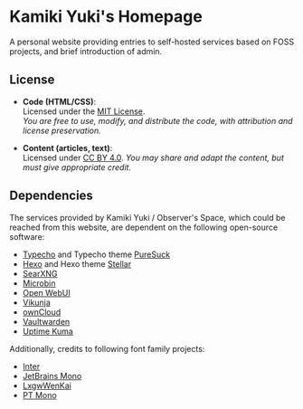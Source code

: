 # Kamiki Yuki's Homepage

A personal website providing entries to self-hosted services based on FOSS projects, and brief introduction of admin.

## License

- **Code (HTML/CSS)**:  
  Licensed under the [MIT License](LICENSE).  
  *You are free to use, modify, and distribute the code, with attribution and license preservation.*

- **Content (articles, text)**:  
  Licensed under [CC BY 4.0](https://creativecommons.org/licenses/by/4.0/).
  *You may share and adapt the content, but must give appropriate credit.*

## Dependencies

The services provided by Kamiki Yuki / Observer's Space, which could be reached from this website, are dependent on the following open-source software:

- [Typecho](https://typecho.org/) and Typecho theme [PureSuck](https://github.com/MoXiaoXi233/PureSuck-theme)
- [Hexo](https://hexo.io/) and Hexo theme [Stellar](https://github.com/xaoxuu/hexo-theme-stellar/stargazers)
- [SearXNG](https://github.com/searxng/searxng)
- [Microbin](https://microbin.eu)
- [Open WebUI](https://github.com/open-webui/open-webui)
- [Vikunja](https://vikunja.io/)
- [ownCloud](https://github.com/owncloud)
- [Vaultwarden](https://github.com/dani-garcia/vaultwarden)
- [Uptime Kuma](https://github.com/louislam/uptime-kuma)

Additionally, credits to following font family projects:

- [Inter](https://github.com/rsms/inter)
- [JetBrains Mono](https://github.com/JetBrains/JetBrainsMono/tree/master)
- [LxgwWenKai](https://github.com/lxgw/LxgwWenKai)
- [PT Mono](https://www.paratype.com/fonts/pt/pt-mono)